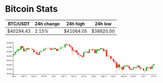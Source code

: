 # Bitcoin Stats

BTC/USDT|24h change|24h high|24h low|
|---|---|---|---|
|$40294.43|2.15%|$41064.05|$38820.00|

<img src="./chart.svg">
